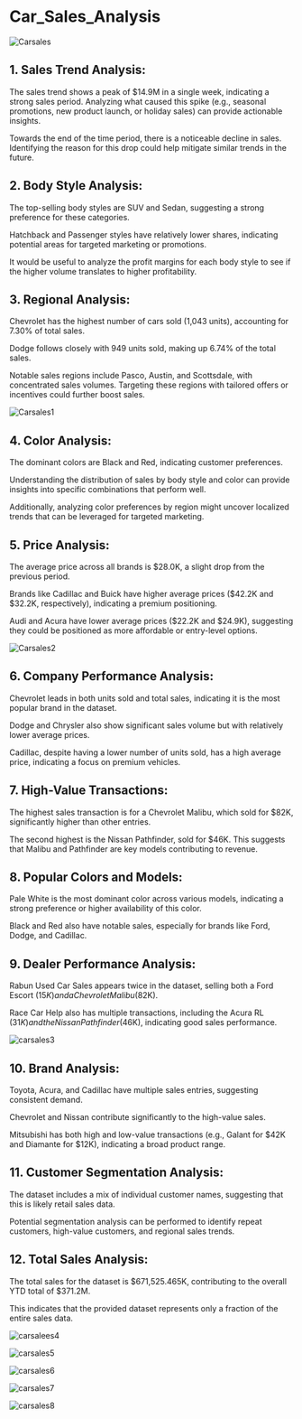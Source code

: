 # Car_Sales_Analysis
![Carsales](https://github.com/user-attachments/assets/5097ca42-ac4f-4f08-ad8b-a7ef8b3f4d58)


## 1. Sales Trend Analysis:
The sales trend shows a peak of $14.9M in a single week, indicating a strong sales period. Analyzing what caused this spike (e.g., seasonal promotions, new product launch, or holiday sales) can provide actionable insights.

Towards the end of the time period, there is a noticeable decline in sales. Identifying the reason for this drop could help mitigate similar trends in the future.

## 2. Body Style Analysis:
The top-selling body styles are SUV and Sedan, suggesting a strong preference for these categories.

Hatchback and Passenger styles have relatively lower shares, indicating potential areas for targeted marketing or promotions.

It would be useful to analyze the profit margins for each body style to see if the higher volume translates to higher profitability.

## 3. Regional Analysis:
Chevrolet has the highest number of cars sold (1,043 units), accounting for 7.30% of total sales.

Dodge follows closely with 949 units sold, making up 6.74% of the total sales.

Notable sales regions include Pasco, Austin, and Scottsdale, with concentrated sales volumes. Targeting these regions with tailored offers or incentives could further boost sales.

![Carsales1](https://github.com/user-attachments/assets/c03c583a-7548-4ec8-868a-0fbcfd18819a)


## 4. Color Analysis:
The dominant colors are Black and Red, indicating customer preferences.

Understanding the distribution of sales by body style and color can provide insights into specific combinations that perform well.

Additionally, analyzing color preferences by region might uncover localized trends that can be leveraged for targeted marketing.

## 5. Price Analysis:
The average price across all brands is $28.0K, a slight drop from the previous period.

Brands like Cadillac and Buick have higher average prices ($42.2K and $32.2K, respectively), indicating a premium positioning.

Audi and Acura have lower average prices ($22.2K and $24.9K), suggesting they could be positioned as more affordable or entry-level options.



![Carsales2](https://github.com/user-attachments/assets/ae65beab-3149-463b-b51e-e869b2e101f6)


## 6. Company Performance Analysis:
Chevrolet leads in both units sold and total sales, indicating it is the most popular brand in the dataset.

Dodge and Chrysler also show significant sales volume but with relatively lower average prices.

Cadillac, despite having a lower number of units sold, has a high average price, indicating a focus on premium vehicles.

## 7. High-Value Transactions:
The highest sales transaction is for a Chevrolet Malibu, which sold for $82K, significantly higher than other entries.

The second highest is the Nissan Pathfinder, sold for $46K. This suggests that Malibu and Pathfinder are key models contributing to revenue.

## 8. Popular Colors and Models:
Pale White is the most dominant color across various models, indicating a strong preference or higher availability of this color.

Black and Red also have notable sales, especially for brands like Ford, Dodge, and Cadillac.

## 9. Dealer Performance Analysis:
Rabun Used Car Sales appears twice in the dataset, selling both a Ford Escort ($15K) and a Chevrolet Malibu ($82K).

Race Car Help also has multiple transactions, including the Acura RL ($31K) and the Nissan Pathfinder ($46K), indicating good sales performance.


![carsales3](https://github.com/user-attachments/assets/d267a00c-4962-4681-9a4b-50804dda4210)


## 10. Brand Analysis:
Toyota, Acura, and Cadillac have multiple sales entries, suggesting consistent demand.

Chevrolet and Nissan contribute significantly to the high-value sales.

Mitsubishi has both high and low-value transactions (e.g., Galant for $42K and Diamante for $12K), indicating a broad product range.

## 11. Customer Segmentation Analysis:
The dataset includes a mix of individual customer names, suggesting that this is likely retail sales data.

Potential segmentation analysis can be performed to identify repeat customers, high-value customers, and regional sales trends.

## 12. Total Sales Analysis:
The total sales for the dataset is $671,525.465K, contributing to the overall YTD total of $371.2M.

This indicates that the provided dataset represents only a fraction of the entire sales data.




![carsalees4](https://github.com/user-attachments/assets/974c5a22-2af6-4c17-b2d3-41585c612225)




![carsales5](https://github.com/user-attachments/assets/28ebd76a-99f3-4911-a1f2-57b869e73ba3)



![carsales6](https://github.com/user-attachments/assets/ffe2a52d-4187-4d09-8872-c6b3c0485404)

![carsales7](https://github.com/user-attachments/assets/46ace03f-5ce3-4352-b4b6-abe63b13cbed)


![carsales8](https://github.com/user-attachments/assets/7cd72e02-c0d6-4935-8a2c-9ace40b62355)




